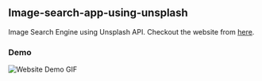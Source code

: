 ## Image-search-app-using-unsplash

Image Search Engine using Unsplash API. Checkout the website from [here](https://kind-volhard-e63edd.netlify.app/).

### Demo

![Website Demo GIF](https://github.com/Kartiksaini001/Image-search-app-using-unsplash/blob/master/demo/demo.gif)
